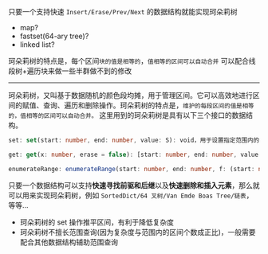 只要一个支持快速
`Insert/Erase/Prev/Next` 的数据结构就能实现珂朵莉树

- map?
- fastset(64-ary tree)?
- linked list?

珂朵莉树的特点是，每个区间`块的值是相等的`，`值相等的区间可以自动合并`
可以配合线段树+遍历块来做一些半群做不到的修改

---

珂朵莉树，又叫基于数据随机的颜色段均摊，用于管理区间。它可以高效地进行区间的赋值、查询、遍历和删除操作。珂朵莉树的特点是，`维护的每段区间的值是相等的，值相等的区间可以自动合并。`
这里用到的珂朵莉树是具有以下三个接口的数据结构。

```ts
set: set(start: number, end: number, value: S): void，用于设置指定范围内的值。它接受起始位置 start、结束位置 end 和值 value 作为参数，并将该范围内的值设置为指定的值。

get: get(x: number, erase = false): [start: number, end: number, value: S] | undefined，用于获取包含特定位置 x 的区间信息。它返回一个包含起始位置 start、结束位置 end 和对应的值 value 的元组。如果 erase 参数为 true，则在获取值的同时会将该区间删除。

enumerateRange: enumerateRange(start: number, end: number, f: (start: number, end: number, value: S) => void, erase = false): void，用于遍历指定范围内的所有区间，并对每个区间执行回调函数 f。回调函数 f 接受每个区间的起始位置 start、结束位置 end 和对应的值 value 作为参数。如果 erase 参数为 true，则在遍历区间的同时会将遍历到的区间删除。
```

只要一个数据结构可以支持**快速寻找前驱和后继**以及**快速删除和插入元素**，那么就可以用来实现珂朵莉树，例如 `SortedDict/64 叉树/Van Emde Boas Tree/链表`，等等...

- 珂朵莉树的 set 操作推平区间，有利于降低复杂度
- 珂朵莉树不擅长范围查询(因为复杂度与范围内的区间个数成正比)，一般需要配合其他数据结构辅助范围查询
